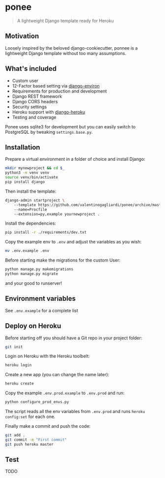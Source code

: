 # ponee
> A lightweight Django template ready for Heroku

## Motivation

Loosely inspired by the beloved django-cookiecutter, ponnee is a lightweight Django template without too many assumptions.

## What's included

- Custom user
- 12-Factor based setting via [django-environ](https://github.com/joke2k/django-environ)
- Requirements for production and development
- Django REST framework
- Django CORS headers
- Security settings
- Heroku support with [django-heroku](https://github.com/heroku/django-heroku)
- Testing and coverage

Ponee uses sqlite3 for development but you can easily switch to PostgreSQL by tweaking `settings.base.py`.

## Installation

Prepare a virtual environment in a folder of choice and install Django:

```bash
mkdir mynewproject && cd $_
python3 -m venv venv
source venv/bin/activate
pip install django
```

Then install the template:

```bash
django-admin startproject \ 
    --template https://github.com/valentinogagliardi/ponee/archive/master.zip
    --name=Procfile
    --extension=py,example yournewproject .
```

Install the dependencies:

```bash
pip install -r ./requirements/dev.txt
```

Copy the example env to `.env` and adjust the variables as you wish:

```bash
mv .env.example .env
```

Before starting make the migrations for the custom User:

```bash
python manage.py makemigrations
python manage.py migrate
```

and your good to runserver!

## Environment variables

See `.env.example` for a complete list

## Deploy on Heroku

Before starting off you should have a Git repo in your project folder:

```bash
git init
```

Login on Heroku with the Heroku toolbelt:

```bash
heroku login
```

Create a new app (you can change the name later):

```bash
heroku create
```

Copy the example `.env.prod.example` to `.env.prod` and run:

```bash
python configure_prod_envs.py
```

The script reads all the env variables from `.env.prod` and runs `heroku config:set` for each one.

Finally make a commit and push the code:

```bash
git add .
git commit -m "First commit"
git push heroku master
```

## Test

TODO